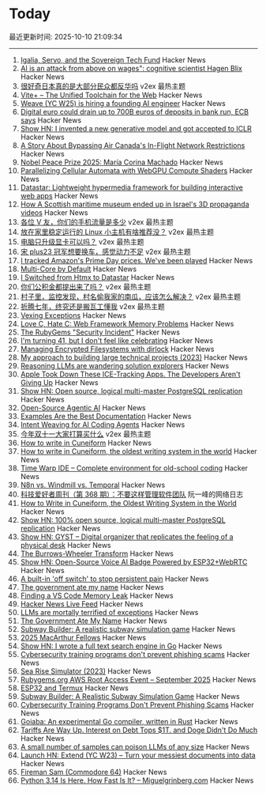 # Today

最近更新时间: 2025-10-10 21:09:34

--- 
1. [Igalia, Servo, and the Sovereign Tech Fund](https://www.igalia.com/2025/10/09/Igalia,-Servo,-and-the-Sovereign-Tech-Fund.html) Hacker News
2. [AI is an attack from above on wages": cognitive scientist Hagen Blix](https://www.bloodinthemachine.com/p/ai-is-an-attack-from-above-on-wages) Hacker News
3. [很好奇日本真的是大部分民众都反华吗](https://www.v2ex.com/t/1164210) v2ex 最热主题
4. [Vite+ – The Unified Toolchain for the Web](https://viteplus.dev/) Hacker News
5. [Weave (YC W25) is hiring a founding AI engineer](https://www.ycombinator.com/companies/weave-3/jobs/SqFnIFE-founding-ai-engineer) Hacker News
6. [Digital euro could drain up to 700B euros of deposits in bank run, ECB says](https://www.reuters.com/business/finance/digital-euro-could-drain-up-700-billion-euros-deposits-bank-run-ecb-says-2025-10-10/) Hacker News
7. [Show HN: I invented a new generative model and got accepted to ICLR](https://discrete-distribution-networks.github.io/) Hacker News
8. [A Story About Bypassing Air Canada's In-Flight Network Restrictions](https://ramsayleung.github.io/en/post/2025/a_story_about_bypassing_air_canadas_in-flight_network_restrictions/) Hacker News
9. [Nobel Peace Prize 2025: María Corina Machado](https://www.nobelprize.org/prizes/peace/2025/summary/) Hacker News
10. [Parallelizing Cellular Automata with WebGPU Compute Shaders](https://vectrx.substack.com/p/webgpu-cellular-automata) Hacker News
11. [Datastar: Lightweight hypermedia framework for building interactive web apps](https://data-star.dev/) Hacker News
12. [How A Scottish maritime museum ended up in Israel's 3D propaganda videos](https://www.972mag.com/israeli-army-3d-propaganda-animations/) Hacker News
13. [各位 V 友，你们的手机流量是多少](https://www.v2ex.com/t/1164179) v2ex 最热主题
14. [放在家里稳定运行的 Linux 小主机有啥推荐没？](https://www.v2ex.com/t/1164108) v2ex 最热主题
15. [电脑只升级显卡可以吗？](https://www.v2ex.com/t/1164098) v2ex 最热主题
16. [宋 plus23 冠军想要换车，感觉动力不足](https://www.v2ex.com/t/1164076) v2ex 最热主题
17. [I tracked Amazon's Prime Day prices. We've been played](https://www.washingtonpost.com/technology/2025/10/09/amazon-prime-day-prices/) Hacker News
18. [Multi-Core by Default](https://www.rfleury.com/p/multi-core-by-default) Hacker News
19. [I Switched from Htmx to Datastar](https://everydaysuperpowers.dev/articles/why-i-switched-from-htmx-to-datastar/) Hacker News
20. [你们公积金都提出来了吗？](https://www.v2ex.com/t/1164073) v2ex 最热主题
21. [村子里，监控发现，村名偷我家的南瓜，应该怎么解决？](https://www.v2ex.com/t/1164060) v2ex 最热主题
22. [折腾七年，终究还是搬瓦工懂我](https://www.v2ex.com/t/1164035) v2ex 最热主题
23. [Vexing Exceptions](https://ericlippert.com/2008/09/10/vexing-exceptions/) Hacker News
24. [Love C, Hate C: Web Framework Memory Problems](https://alew.is/lava.html) Hacker News
25. [The RubyGems "Security Incident"](https://andre.arko.net/2025/10/09/the-rubygems-security-incident/) Hacker News
26. [I'm turning 41, but I don't feel like celebrating](https://twitter.com/durov/status/1976420399970701543) Hacker News
27. [Managing Encrypted Filesystems with dirlock](https://lwn.net/Articles/1038859/) Hacker News
28. [My approach to building large technical projects (2023)](https://mitchellh.com/writing/building-large-technical-projects) Hacker News
29. [Reasoning LLMs are wandering solution explorers](https://arxiv.org/abs/2505.20296) Hacker News
30. [Apple Took Down These ICE-Tracking Apps. The Developers Aren't Giving Up](https://www.wired.com/story/apple-took-down-ice-tracking-apps-their-developers-arent-giving-up/) Hacker News
31. [Show HN: Open source, logical multi-master PostgreSQL replication](https://github.com/pgEdge/spock) Hacker News
32. [Open-Source Agentic AI](https://github.com/AFK-surf/open-agent) Hacker News
33. [Examples Are the Best Documentation](https://rakhim.exotext.com/examples-are-the-best-documentation) Hacker News
34. [Intent Weaving for AI Coding Agents](https://www.autohand.ai/updates/intent-weaving) Hacker News
35. [今年双十一大家打算买什么](https://www.v2ex.com/t/1164050) v2ex 最热主题
36. [How to write in Cuneiform](https://www.openculture.com/2025/09/how-to-write-in-cuneiform-the-oldest-writing-system.html) Hacker News
37. [How to write in Cuneiform, the oldest writing system in the world](https://www.openculture.com/2025/09/how-to-write-in-cuneiform-the-oldest-writing-system.html) Hacker News
38. [Time Warp IDE – Complete environment for old-school coding](https://github.com/James-HoneyBadger/Time_Warp) Hacker News
39. [N8n vs. Windmill vs. Temporal](https://blog.arcbjorn.com/workflow-automation) Hacker News
40. [科技爱好者周刊（第 368 期）：不要这样管理软件团队](http://www.ruanyifeng.com/blog/2025/10/weekly-issue-368.html) 阮一峰的网络日志
41. [How to Write in Cuneiform, the Oldest Writing System in the World](https://www.openculture.com/2025/09/how-to-write-in-cuneiform-the-oldest-writing-system.html) Hacker News
42. [Show HN: 100% open source, logical multi-master PostgreSQL replication](https://github.com/pgEdge/spock) Hacker News
43. [Show HN: GYST – Digital organizer that replicates the feeling of a physical desk](https://gyst.fr/) Hacker News
44. [The Burrows-Wheeler Transform](https://sandbox.bio/concepts/bwt) Hacker News
45. [Show HN: Open-Source Voice AI Badge Powered by ESP32+WebRTC](https://github.com/VapiAI/vapicon-2025-hardware-workshop) Hacker News
46. [A built-in 'off switch' to stop persistent pain](https://penntoday.upenn.edu/news/select-neurons-brainstem-may-hold-key-treating-chronic-pain) Hacker News
47. [The government ate my name](https://slate.com/life/2025/10/passport-name-change-united-states-mexico-spain-immigration.html) Hacker News
48. [Finding a VS Code Memory Leak](https://randomascii.wordpress.com/2025/10/09/finding-a-vs-code-memory-leak/) Hacker News
49. [Hacker News Live Feed](https://jerbear2008.github.io/hn-live/) Hacker News
50. [LLMs are mortally terrified of exceptions](https://twitter.com/karpathy/status/1976077806443569355) Hacker News
51. [The Government Ate My Name](https://slate.com/life/2025/10/passport-name-change-united-states-mexico-spain-immigration.html) Hacker News
52. [Subway Builder: A realistic subway simulation game](https://www.subwaybuilder.com/) Hacker News
53. [2025 MacArthur Fellows](https://www.macfound.org/programs/awards/fellows/) Hacker News
54. [Show HN: I wrote a full text search engine in Go](https://github.com/wizenheimer/blaze) Hacker News
55. [Cybersecurity training programs don't prevent phishing scams](https://today.ucsd.edu/story/cybersecurity-training-programs-dont-prevent-employees-from-falling-for-phishing-scams) Hacker News
56. [Sea Rise Simulator (2023)](https://nagix.github.io/sea-level-rise-3d-map/) Hacker News
57. [Rubygems.org AWS Root Access Event – September 2025](https://rubycentral.org/news/rubygems-org-aws-root-access-event-september-2025/) Hacker News
58. [ESP32 and Termux](https://blog.gavide.dev/blog/esp32-and-termux) Hacker News
59. [Subway Builder: A Realistic Subway Simulation Game](https://www.subwaybuilder.com/) Hacker News
60. [Cybersecurity Training Programs Don't Prevent Phishing Scams](https://today.ucsd.edu/story/cybersecurity-training-programs-dont-prevent-employees-from-falling-for-phishing-scams) Hacker News
61. [Goiaba: An experimental Go compiler, written in Rust](https://github.com/raphamorim/goiaba) Hacker News
62. [Tariffs Are Way Up. Interest on Debt Tops $1T. and Doge Didn't Do Much](https://www.wsj.com/economy/federal-budget-fiscal-2025-e8d21595) Hacker News
63. [A small number of samples can poison LLMs of any size](https://www.anthropic.com/research/small-samples-poison) Hacker News
64. [Launch HN: Extend (YC W23) – Turn your messiest documents into data](https://www.extend.ai/) Hacker News
65. [Fireman Sam (Commodore 64)](http://retrovania-vgjunk.blogspot.com/2016/11/fireman-sam-commodore-64.html) Hacker News
66. [Python 3.14 Is Here. How Fast Is It? – Miguelgrinberg.com](https://blog.miguelgrinberg.com/post/python-3-14-is-here-how-fast-is-it) Hacker News

